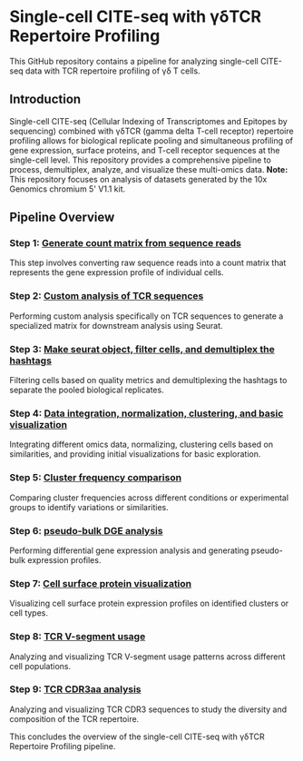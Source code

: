# Single-cell CITE-seq with γδTCR Repertoire Profiling

This GitHub repository contains a pipeline for analyzing single-cell CITE-seq data with TCR repertoire profiling of γδ T cells.

## Introduction

Single-cell CITE-seq (Cellular Indexing of Transcriptomes and Epitopes by sequencing) combined with γδTCR (gamma delta T-cell receptor) repertoire profiling allows for biological replicate pooling and simultaneous profiling of gene expression, surface proteins, and T-cell receptor sequences at the single-cell level. This repository provides a comprehensive pipeline to process, demultiplex, analyze, and visualize these multi-omics data. **Note:** This repository focuses on analysis of datasets generated by the 10x Genomics chromium 5' V1.1 kit.

## Pipeline Overview

### Step 1: [**Generate count matrix from sequence reads**](/vignettes/1_Reads_to_Count_matrix.md)
This step involves converting raw sequence reads into a count matrix that represents the gene expression profile of individual cells.

### Step 2: [**Custom analysis of TCR sequences**](/vignettes/2_Custom_TCR_matrix_to_Seurat_metadata.md)
Performing custom analysis specifically on TCR sequences to generate a specialized matrix for downstream analysis using Seurat.

### Step 3: [**Make seurat object, filter cells, and demultiplex the hashtags**](/vignettes/3_QC_filter_and_demux.md)
Filtering cells based on quality metrics and demultiplexing the hashtags to separate the pooled biological replicates.

### Step 4: [**Data integration, normalization, clustering, and basic visualization**](/vignettes/4_integration_normalization_clustering_BasicViz.md)
Integrating different omics data, normalizing, clustering cells based on similarities, and providing initial visualizations for basic exploration.

### Step 5: [**Cluster frequency comparison**](/vignettes/5_cluster_freq_comparison_between_samples.md)
Comparing cluster frequencies across different conditions or experimental groups to identify variations or similarities.

### Step 6: [**pseudo-bulk DGE analysis**](/vignettes/6_pseudo-bulk_DGE_analysis.md)
Performing differential gene expression analysis and generating pseudo-bulk expression profiles.

### Step 7: [**Cell surface protein visualization**](/vignettes/7_ADT_protein_visualization.md)
Visualizing cell surface protein expression profiles on identified clusters or cell types.

### Step 8: [**TCR V-segment usage**](/vignettes/8_TRGV_TRDV_usage.md)
Analyzing and visualizing TCR V-segment usage patterns across different cell populations.

### Step 9: [**TCR CDR3aa analysis**](/vignettes/9_TCR_CDR3_analysis.md)
Analyzing and visualizing TCR CDR3 sequences to study the diversity and composition of the TCR repertoire.

This concludes the overview of the single-cell CITE-seq with γδTCR Repertoire Profiling pipeline.
